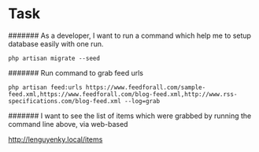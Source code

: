 # Task 

####### As a developer, I want to run a command which help me to setup database easily with one run.

```
php artisan migrate --seed
```
####### Run command to grab feed urls
```
php artisan feed:urls https://www.feedforall.com/sample-feed.xml,https://www.feedforall.com/blog-feed.xml,http://www.rss-specifications.com/blog-feed.xml --log=grab
```
####### I want to see the list of items which were grabbed by running the command line above, via web-based

http://lenguyenky.local/items